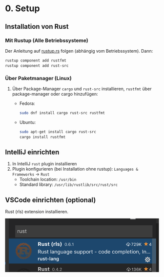 # 0. Setup

## Installation von Rust

### Mit Rustup (Alle Betriebssysteme)

Der Anleitung auf [rustup.rs](https://rustup.rs/) folgen (abhängig vom Betriebssystem). Dann:

```bash
rustup component add rustfmt
rustup component add rust-src
```

### Über Paketmanager (Linux)

1. Über Package-Manager `cargo` und `rust-src` installieren, `rustfmt` über package-manager oder cargo hinzufügen:

   - Fedora:
       ```bash
       sudo dnf install cargo rust-src rustfmt
       ```
   - Ubuntu:
       ```bash
       sudo apt-get install cargo rust-src
       cargo install rustfmt
       ```

## IntelliJ einrichten

1. In IntelliJ `rust` plugin installieren
2. Plugin konfigurieren (bei Installation ohne rustup): `Languages & Frameworks` -> `Rust`
   - Toolchain location: `/usr/bin`
   - Standard library: `/usr/lib/rustlib/src/rust/src`

## VSCode einrichten (optional)

Rust (rls) extension installieren.

![VSSCode screenshot with the Rust extension](rust-vscode-screenshot.png)